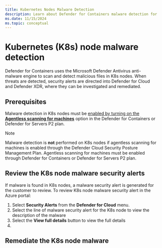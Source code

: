 ```yaml
---
title: Kubernetes Nodes Malware Detection
description: Learn about Defender for Containers malware detection for Kubernetes nodes.
ms.date: 11/15/2024
ms.topic: conceptual
---
```


# Kubernetes (K8s) node malware detection

Defender for Containers uses the Microsoft Defender Antivirus anti-malware engine to scan and detect malicious files in K8s nodes. When threats are detected, security alerts are directed into Defender for Cloud and Defender XDR, where they can be investigated and remediated.


## Prerequisites
Malware detection in K8s nodes must be [enabled by turning on the **Agentless scanning for machines**](./kubernetes-nodes-overview.md#prerequisite---enable-agentless-scanning-for-machines) option in the Defender for Containers or Defender for Servers P2 plan.

> [!NOTE]
> Malware detection is **not** performed on K8s nodes if agentless scanning for machines is enabled through the Defender Cloud Security Posture Management Plan. Agentless scanning for machines must be enabled through Defender for Containers or Defender for Servers P2 plan.

## Review the K8s node malware security alerts

If malware is found in K8s nodes, a malware security alert is generated for the customer to review. To review K8s node malware security alert in the Azure portal:

1. Select **Security Alerts** from the **Defender for Cloud** menu.
1. Select the line of malware security alert for the K8s node to view the description of the malware
1. Select the **View full details** button to view the full details
1. 

## Remediate the K8s node malware

